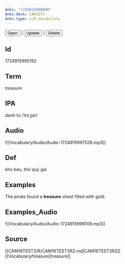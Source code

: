 ```yaml
---
Anki: "1724915998940"
Anki-deck: CAM16T3
Anki-type: LLM_Vocabulary
---
```

<button class="anki-btn-open">Open</button> | <button class="anki-btn-update">Update</button> | <button class="anki-btn-delete">Delete</button>

## Id
1724915995192
## Term
treasure
## IPA
danh từ /ˈtrɛʒər/
## Audio
 ![[Vocabulary/Audio/Audio-1724915997528.mp3]]
## Def
 kho báu, thứ quý giá

## Examples
The pirate found a **treasure** chest filled with gold. 

## Examples_Audio
![[Vocabulary/Audio/Audio-1724915998108.mp3]]
## Source
 [[CAM16TEST3/R/CAM16TEST3R2.md|CAM16TEST3R2]] [[Vocabulary/treasure|treasure]]